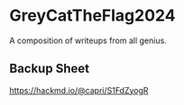 # GreyCatTheFlag2024
A composition of writeups from all genius.

## Backup Sheet
https://hackmd.io/@capri/S1FdZyogR
